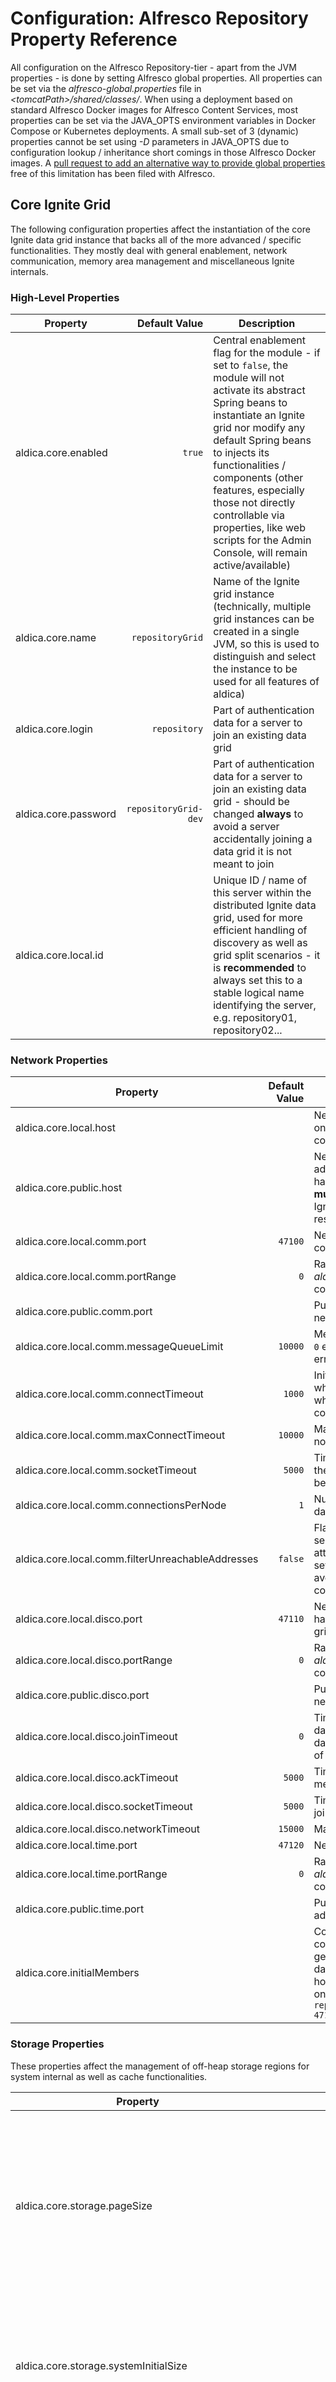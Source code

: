 # Configuration: Alfresco Repository Property Reference

All configuration on the Alfresco Repository-tier - apart from the JVM properties - is done by setting Alfresco global properties. All properties can be set via the _alfresco-global.properties_ file in _&lt;tomcatPath&gt;/shared/classes/_. When using a deployment based on standard Alfresco Docker images for Alfresco Content Services, most properties can be set via the JAVA\_OPTS environment variables in Docker Compose or Kubernetes deployments. A small sub-set of 3 (dynamic) properties cannot be set using _-D_ parameters in JAVA\_OPTS due to configuration lookup / inheritance short comings in those Alfresco Docker images. A [pull request to add an alternative way to provide global properties](https://github.com/Alfresco/acs-community-packaging/pull/201) free of this limitation has been filed with Alfresco.

## Core Ignite Grid

The following configuration properties affect the instantiation of the core Ignite data grid instance that backs all of the more advanced / specific functionalities. They mostly deal with general enablement, network communication, memory area management and miscellaneous Ignite internals.

### High-Level Properties

| Property | Default Value | Description |
| --- | ---: | --- |
| aldica.core.enabled | `true` | Central enablement flag for the module - if set to `false`, the module will not activate its abstract Spring beans to instantiate an Ignite grid nor modify any default Spring beans to injects its functionalities / components (other features, especially those not directly controllable via properties, like web scripts for the Admin Console, will remain active/available) |
| aldica.core.name | `repositoryGrid` | Name of the Ignite grid instance (technically, multiple grid instances can be created in a single JVM, so this is used to distinguish and select the instance to be used for all features of aldica) |
| aldica.core.login | `repository` | Part of authentication data for a server to join an existing data grid |
| aldica.core.password | `repositoryGrid-dev` | Part of authentication data for a server to join an existing data grid - should be changed **always** to avoid a server accidentally joining a data grid it is not meant to join  |
| aldica.core.local.id |  | Unique ID / name of this server within the distributed Ignite data grid, used for more efficient handling of discovery as well as grid split scenarios - it is **recommended** to always set this to a stable logical name identifying the server, e.g. repository01, repository02... |

### Network Properties

| Property | Default Value | Description |
| --- | ---: | --- |
| aldica.core.local.host |  | Network address (host / IP) that this server should use for determining on which interface to binds its network ports for listing for communication requests within the data grid |
| aldica.core.public.host |  | Network address (host / IP) to consider as the publicly accessible address of this server for use in pro-active network address translation handling (see [Address Translation](./Concept-GridMemberDiscovery.md#Address+Translation)) - if set to a host name, the name **must** be resolvable to a publicly accessible IP address for this server as Ignite primarily exchanges / uses address information based on resolved IP addresses |
| aldica.core.local.comm.port | `47100` | Network port on which to bind for the general TCP-based communication within the data grid |
| aldica.core.local.comm.portRange | `0` | Range / number of alternative ports (relative to _aldica.core.local.comm.port_) on which to attempt to bind if the configured port is not available |
| aldica.core.public.comm.port |  | Publicly accessible port for general grid communication used in network address translation handling, e.g. in a NAT-ed environment |
| aldica.core.local.comm.messageQueueLimit | `10000` | Message queue limit for incoming and outgoing messages - a value of `0` enabled unlimited messages, which might cause Out-of-Memory errors at runtime |
| aldica.core.local.comm.connectTimeout | `1000` | Initial timeout (in ms) for establishing connections with remote nodes, which will be increased up to the maximum allowed connection timeout when handshake procedures need to be repeated due to current connection timeout being breached - `0` for an infinite timeout |
| aldica.core.local.comm.maxConnectTimeout | `10000` | Maximum timeout (in ms) for establishing connections with remote nodes - `0` for an infinite timeout |
| aldica.core.local.comm.socketTimeout | `5000`| Timeout (in ms) for writing messages to network sockets - if breached, the connection to the other server will be closed and a reconnect will be attempted |
| aldica.core.local.comm.connectionsPerNode | `1` | Number of network connections to maintain with each server in the data grid |
| aldica.core.local.comm.filterUnreachableAddresses | `false` | Flag specifying if lists of possible network addresses for a specific server should be filtered based on accessibility checks before attempting a connection - this property is **highly recommended** to be set to `true` in deployment scenarios with network address translation to avoid delays in member discovery / network communication due to connection timeouts and repeated connection attempts |
| aldica.core.local.disco.port | `47110` | Network port on which to bind for the TCP-based member discovery handling, primarily for other servers to connect to in order join the data grid of which this server is a member |
| aldica.core.local.disco.portRange | `0` | Range / number of alternative ports (relative to _aldica.core.local.disco.port_) on which to attempt to bind if the configured port is not available |
| aldica.core.public.disco.port |  | Publicly accessible port for member discovery handling used in network address translation handling, e.g. in a NAT-ed environment |
| aldica.core.local.disco.joinTimeout | `0` | Timeout (in ms) for handling operations related to joining an existing data grid, e.g. registering the local network addresses with the central database or connecting to any of the configured/registered addresses of existing grid members - `0` for an infinite timeout |
| aldica.core.local.disco.ackTimeout | `5000` | Timeout (in ms) for receiving acknowledgements for sent join-related messages before messages are resent |
| aldica.core.local.disco.socketTimeout | `5000` | Timeout (in ms) for establishing connections / writing to sockets in join-related operations |
| aldica.core.local.disco.networkTimeout | `15000` | Maximum timeout (in ms) for join-related network operations |
| aldica.core.local.time.port | `47120` | Network port on which to bind for the UDP-based time server handling |
| aldica.core.local.time.portRange | `0` | Range / number of alternative ports (relative to _aldica.core.local.time.port_) on which to attempt to bind if the configured port is not available |
| aldica.core.public.time.port |  | Publicly accessible port for time server handling used in network address translation handling, e.g. in a NAT-ed environment |
| aldica.core.initialMembers |  | Comma-separated list of accessible network addresses to attempt to contact as initial data grid members during [member discovery](./Concept-GridMemberDiscovery.md). This is generally **not necessary** as aldica will handle discovery using database-stored address registrations. Configured addresses may use host names / IP addresses with or without ports / port ranges (based on the _aldica.core.local.disco.port_ and related settings), e.g. `repo1.acme.com,192.168.0.2,repo2.acme.com:47110,192.168.0.4:47110-47119` |

### Storage Properties

These properties affect the management of off-heap storage regions for system internal as well as cache functionalities. 

| Property | Default Value | Description |
| --- | ---: | --- |
| aldica.core.storage.pageSize | `16384` | Size (in bytes) for a single memory page size - should ideally be aligned with file system block sizes (allowed values: 1024, 2048, 4096, 8192, 16384) |
| aldica.core.storage.systemInitialSize | `20971520` (20 MiB) | Initial size (in bytes) of the data region reserved for internal Ignite data structures / management of the Ignite data grid |
| aldica.core.storage.systemMaxSize | `41943040` (40 MiB) | Maximum size (in bytes) of the data region reserved for internal Ignite data structures / management of the Ignite data grid |
| aldica.core.storage.defaultStorageRegion.initialSize | `1073741824` (1 GiB) | Initial size (in bytes) of the primary data region used to back all Ignite-based caches unless individual caches have been configured to use dedicated data regions |
| aldica.core.storage.defaultStorageRegion.maxSize | `17179869184` (16 GiB) | Maximum size (in bytes) of the primary data region used to back all Ignite-based caches unless individual caches have been configured to use dedicated data regions |
| aldica.core.storage.defaultStorageRegion.swapPath | `${java.io.tmpdir}/aldica/defaultDataRegionSwap` | Path to a file system directory in which the primary data region will swap if the available physical memory is not sufficient to handle the size of the data region |
| aldica.core.storage.region._&lt;name&gt;_.initialSize |  | Initial size (in bytes) of a dynamic, custom data region (identified by the _name_ fragment in the configuration property) - this property **cannot** be provided via JAVA\_OPTS _-D_ parameters|
| aldica.core.storage.region._&lt;name&gt;_.maxSize |  | Maximum size (in bytes) of a dynamic, custom data region (identified by the _name_ fragment in the configuration property) - this property **cannot** be provided via JAVA\_OPTS _-D_ parameters| |
| aldica.core.storage.region._&lt;name&gt;_.swapPath |  | Path to a file system directory in which the dynamic, custom data region (identified by the _name_ fragment in the configuration property) will swap if the available physical memory is not sufficient to handle the size of the data region - this property **cannot** be provided via JAVA\_OPTS _-D_ parameters| |

### Serialisation Optimisation Properties

These properties affect the various custom serialisation optimisations provided by the aldica module to try and reduce the memory footprint of serialised key / value objects.

| Property | Default Value | Description |
| --- | ---: | --- |
| aldica.core.binary.optimisation.enabled | `true` | global enablement flag for non-trivial optimisations |
| aldica.core.binary.optimisation.useRawSerial | `${aldica.core.binary.optimisation.enabled}` | global enablement flag for using raw serial form without structure metadata |
| aldica.core.binary.optimisation.useIdsWhenReasonable | `${aldica.core.binary.optimisation.enabled}` | global enablement flag for using dynamic value substitution for any entities backed by the Alfresco `immutableEntityCache` |
| aldica.core.binary.optimisation.useIdsWhenPossible | `${aldica.core.binary.optimisation.enabled}` | global enablement flag for using dynamic value substitution for all types of complex entities that can be resolved via secondary caches, even other complex value caches |
| aldica.core.binary.optimisation.rawSerial.useVariableLengthIntegers | `${aldica.core.binary.optimisation.useRawSerial}` | global enablement flag for using variable length integer values in raw serial form - **Note**: implications with regards to the reduced value space are addressed in the [raw serial form concept](./Concept-BinarySerialiser.md#Raw_Serial_Form) |
| aldica.core.binary.optimisation.rawSerial.handleNegativeIds | `false` | global enablement flag to support negative database IDs - Alfresco by default does not use negative IDs and this flag only needs to be set if manual manipulation of database entries has created entries with negative IDs |
| aldica.core.binary.optimisation.rawSerial.handle4EiBFileSizes | `false` | global enablement flag to support content file sizes in equal to or larger than 4 EiB - it is highly unlikely that any Alfresco system needs to handle individual files of these sizes |
| aldica.core.binary.optimisation.rawSerial.useOptimisedContentURL | `${aldica.core.binary.optimisation.useRawSerial}` | global enablement flag to use an optimised serialisation form for content URLs instead of writing them as regular Strings |
| aldica.core.binary.optimisation.txnCacheKey.enabled | `true` | enablement flag for optimisations applied to `TransactionalCache$CacheRegionKey` instances |
| aldica.core.binary.optimisation.txnCacheKey.useRawSerial | `${aldica.core.binary.optimisation.useRawSerial}` | enablement flag for using raw serial form for `TransactionalCache$CacheRegionKey` instances |
| aldica.core.binary.optimisation.txnCacheKey.serial.useVariableLengthIntegers | `${aldica.core.binary.optimisation.serial.useVariableLengthIntegers}` | enablement flag for using variable length integer values in the raw serial form for `TransactionalCache$CacheRegionKey` instances |
| aldica.core.binary.optimisation.cacheKey.enabled | `true` | enablement flag for optimisations applied to `CacheRegionKey` instances |
| aldica.core.binary.optimisation.cacheKey.useRawSerial | `${aldica.core.binary.optimisation.useRawSerial}` | enablement flag for using raw serial form for `CacheRegionKey` instances |
| aldica.core.binary.optimisation.cacheKey.serial.useVariableLengthIntegers | `${aldica.core.binary.optimisation.serial.useVariableLengthIntegers}` | enablement flag for using variable length integer values in the raw serial form for `CacheRegionKey` instances |
| aldica.core.binary.optimisation.cacheValueKey.enabled | `true` | enablement flag for optimisations applied to `CacheRegionValueKey` instances |
| aldica.core.binary.optimisation.cacheValueKey.useRawSerial | `${aldica.core.binary.optimisation.useRawSerial}` | enablement flag for using raw serial form for `CacheRegionValueKey` instances |
| aldica.core.binary.optimisation.cacheValueKey.serial.useVariableLengthIntegers | `${aldica.core.binary.optimisation.serial.useVariableLengthIntegers}` | enablement flag for using variable length integer values in the raw serial form for `CacheRegionValueKey` instances |
| aldica.core.binary.optimisation.storeRef.enabled | `true` | enablement flag for optimisations applied to `StoreRef` instances |
| aldica.core.binary.optimisation.storeRef.useRawSerial | `${aldica.core.binary.optimisation.useRawSerial}` | enablement flag for using raw serial form for `StoreRef` instances |
| aldica.core.binary.optimisation.storeRef.serial.useVariableLengthIntegers | `${aldica.core.binary.optimisation.serial.useVariableLengthIntegers}` | enablement flag for using variable length integer values in the raw serial form for `StoreRef` instances |
| aldica.core.binary.optimisation.nodeRef.enabled | `true` | enablement flag for optimisations applied to `NodeRef` instances |
| aldica.core.binary.optimisation.nodeRef.useRawSerial | `${aldica.core.binary.optimisation.useRawSerial}` | enablement flag for using raw serial form for `NodeRef` instances |
| aldica.core.binary.optimisation.nodeRef.serial.useVariableLengthIntegers | `${aldica.core.binary.optimisation.serial.useVariableLengthIntegers}` | enablement flag for using variable length integer values in the raw serial form for `NodeRef` instances |
| aldica.core.binary.optimisation.qname.enabled | `true` | enablement flag for optimisations applied to `QName` instances |
| aldica.core.binary.optimisation.qname.useRawSerial | `${aldica.core.binary.optimisation.useRawSerial}` | enablement flag for using raw serial form for `QName` instances |
| aldica.core.binary.optimisation.qname.serial.useVariableLengthIntegers | `${aldica.core.binary.optimisation.serial.useVariableLengthIntegers}` | enablement flag for using variable length integer values in the raw serial form for `QName` instances |
| aldica.core.binary.optimisation.moduleVersionNumber.enabled | `true` | enablement flag for optimisations applied to `ModuleVersionNumber` instances |
| aldica.core.binary.optimisation.moduleVersionNumber.useRawSerial | `${aldica.core.binary.optimisation.useRawSerial}` | enablement flag for using raw serial form for `ModuleVersionNumber` instances |
| aldica.core.binary.optimisation.moduleVersionNumber.serial.useVariableLengthIntegers | `${aldica.core.binary.optimisation.serial.useVariableLengthIntegers}` | enablement flag for using variable length integer values in the raw serial form for `ModuleVersionNumber` instances |
| aldica.core.binary.optimisation.contentData.enabled | `true` | enablement flag for optimisations applied to `ContentData` / `ContentDataWithId` instances |
| aldica.core.binary.optimisation.contentData.useRawSerial | `${aldica.core.binary.optimisation.useRawSerial}` | enablement flag for using raw serial form for `ContentData` / `ContentDataWithId` instances |
| aldica.core.binary.optimisation.contentData.useIdsWhenReasonable | `${aldica.core.binary.optimisation.useIdsWhenReasonable}` | enablement flag for using dynamic value substitution for any entities backed by the Alfresco `immutableEntityCache` on `ContentData` / `ContentDataWithId` instances |
| aldica.core.binary.optimisation.contentData.serial.useVariableLengthIntegers | `${aldica.core.binary.optimisation.serial.useVariableLengthIntegers}` | enablement flag for using variable length integer values in the raw serial form for `ContentData` / `ContentDataWithId` instances |
| aldica.core.binary.optimisation.contentData.serial.handleNegativeIds | `${aldica.core.binary.optimisation.serial.handleNegativeIds}` | enablement flag for supporting negative database IDs in the raw serial form for `ContentData` / `ContentDataWithId` instances |
| aldica.core.binary.optimisation.contentData.serial.handle4EiBFileSizes | `${aldica.core.binary.optimisation.serial.handle4EiBFileSizes}` | enablement flag for using static length integer values for files sizes in the raw serial form for `ContentData` / `ContentDataWithId` instances |
| aldica.core.binary.optimisation.contentData.serial.useOptimisedContentURL | `${aldica.core.binary.optimisation.serial.useOptimisedContentURL}` | enablement flag for using the optimised content URL serialisation form in the raw serial form for `ContentData` / `ContentDataWithId` instances |
| aldica.core.binary.optimisation.mlText.enabled | `true` | enablement flag for optimisations applied to `MLText` instances |
| aldica.core.binary.optimisation.mlText.useRawSerial | `${aldica.core.binary.optimisation.useRawSerial}` | enablement flag for using raw serial form for `MLText` instances |
| aldica.core.binary.optimisation.mlText.useIdsWhenReasonable | `${aldica.core.binary.optimisation.useIdsWhenReasonable}` | enablement flag for using dynamic value substitution for any entities backed by the Alfresco `immutableEntityCache` on `MLText` instances |
| aldica.core.binary.optimisation.mlText.serial.useVariableLengthIntegers | `${aldica.core.binary.optimisation.serial.useVariableLengthIntegers}` | enablement flag for using variable length integer values in the raw serial form for `MLText` instances |
| aldica.core.binary.optimisation.mlText.serial.handleNegativeIds | `${aldica.core.binary.optimisation.serial.handleNegativeIds}` | enablement flag for supporting negative database IDs in the raw serial form for `MLText` instances |
| aldica.core.binary.optimisation.nodeAspects.enabled | `${aldica.core.binary.optimisation.enabled}` | enablement flag for optimisations applied to `NodeAspectsCacheSet` instances - this flag also toggles the use of a `TransactionalCache` sub-class which transparently converts a regular node aspects set into a `NodeAspectsCacheSet`, so that its serialisation can be targeted for optimisation |
| aldica.core.binary.optimisation.nodeAspects.useRawSerial | `${aldica.core.binary.optimisation.useRawSerial}` | enablement flag for using raw serial form for `NodeAspectsCacheSet` instances |
| aldica.core.binary.optimisation.nodeAspects.useIdsWhenReasonable | `${aldica.core.binary.optimisation.useIdsWhenReasonable}` | enablement flag for using dynamic value substitution for any entities backed by the Alfresco `immutableEntityCache` on `NodeAspectsCacheSet` instances |
| aldica.core.binary.optimisation.nodeAspects.serial.useVariableLengthIntegers | `${aldica.core.binary.optimisation.serial.useVariableLengthIntegers}` | enablement flag for using variable length integer values in the raw serial form for `NodeAspectsCacheSet` instances |
| aldica.core.binary.optimisation.nodeAspects.serial.handleNegativeIds | `${aldica.core.binary.optimisation.serial.handleNegativeIds}` | enablement flag for supporting negative database IDs in the raw serial form for `ContentData` / `NodeAspectsCacheSet` instances |
| aldica.core.binary.optimisation.nodeProperties.enabled | `${aldica.core.binary.optimisation.enabled}` | enablement flag for optimisations applied to `NodePropertiesCacheMap` instances - this flag also toggles the use of a `TransactionalCache` sub-class which transparently converts a regular node properties map into a `NodePropertiesCacheMap`, so that its serialisation can be targeted for optimisation |
| aldica.core.binary.optimisation.nodeProperties.useRawSerial | `${aldica.core.binary.optimisation.useRawSerial}` | enablement flag for using raw serial form for `NodePropertiesCacheMap` instances |
| aldica.core.binary.optimisation.nodeProperties.useIdsWhenReasonable | `${aldica.core.binary.optimisation.useIdsWhenReasonable}` | enablement flag for using dynamic value substitution for any entities backed by the Alfresco `immutableEntityCache` on `NodePropertiesCacheMap` instances |
| aldica.core.binary.optimisation.nodeProperties.useIdsWhenPossible | `${aldica.core.binary.optimisation.useIdsWhenPossible}` | enablement flag for using dynamic value substitution for all entities backed by secondary Alfresco caches on `NodePropertiesCacheMap` instances |
| aldica.core.binary.optimisation.nodeProperties.serial.useVariableLengthIntegers | `${aldica.core.binary.optimisation.serial.useVariableLengthIntegers}` | enablement flag for using variable length integer values in the raw serial form for `NodePropertiesCacheMap` instances |
| aldica.core.binary.optimisation.contentData.serial.handleNegativeIds | `${aldica.core.binary.optimisation.serial.handleNegativeIds}` | enablement flag for supporting negative database IDs in the raw serial form for `NodePropertiesCacheMap` instances |

### Internal Properties

These properties should generally not need to be set / modified. They refer to various internal Ignite configuration properties which have been set to reasonable defaults, and have solely been prepared / exposed as properties just in case / for the highly unexpected case one user / deployment runs into an issue where those might need to be altered.

| Property | Default Value | Description |
| --- | ---: | --- |
| aldica.core.failureDetectionTimeout | `10000` | Timeout (in ms) for detecting various kinds of failures in grid communication - this property provides the default for a variety of other timeouts, but since we use dedicated configuration properties for those, its presence is only meant to provide a fallback for any timeout that might have been missed or may be added in future releases of Apache Ignite |
| aldica.core.systemWorkerBlockedTimeout | `${aldica.core.failureDetectionTimeout}` | Timeout (in ms) for detecting a system worker thread to be blocked / in a non-responsive state |
| aldica.core.publicThreadPoolSize | `8` | Number of threads in the Ignite public thread pool, responsible for processing distributed compute jobs - default Ignite would actually use `Math.max(8, #available_proc_count)` without this property, though aldica currently does not use distributed compute jobs (setting a value of `0` is not supported) |
| aldica.core.stripedThreadPoolSize| `${aldica.core.publicThreadPoolSize}` | Number of threads in the Ignite striped thread pool, responsible for processing cache requests jobs - default Ignite would actually use `Math.max(8, #available_proc_count)` without this property (setting a value of `0` is not supported) |
| aldica.core.serviceThreadPoolSize | `${aldica.core.publicThreadPoolSize}` | Number of threads in the Ignite service thread pool, responsible for processing distributed service proxy invocations - default Ignite would actually use `Math.max(8, #available_proc_count)` without this property, though aldica currently does not use distributed service proxies (setting a value of `0` is not supported) |
| aldica.core.systemThreadPoolSize | `${aldica.core.publicThreadPoolSize}` | Number of threads in the Ignite system thread pool, responsible for processing internal system messages - default Ignite would actually use `Math.max(8, #available_proc_count)` without this property (setting a value of `0` is not supported) |
| aldica.core.asyncCallbackThreadPoolSize | `${aldica.core.failureDetectionTimeout}` | Number of threads in the Ignite async callback thread pool, responsible for processing asynchronous callback - default Ignite would actually use `Math.max(8, #available_proc_count)` without this property (setting a value of `0` is not supported) |
| aldica.core.managementThreadPoolSize | `4` | Number of threads in the Ignite management pool, responsible for processing internal / visor compute jobs (setting a value of `0` is not supported) |
| aldica.core.peerClassLoadingThreadPoolSize | `1` | Number of threads in the Ignite async callback thread pool, responsible for processing loading of classes from remote servers - aldica in its current state disallows peer class loading, so this is set even lower than the default value of `2` (setting a value of `0` is not supported) |
| aldica.core.igfsThreadPoolSize | `1` | Number of threads in the Ignite file system pool, responsible for processing outgoing Ignite file system messages - aldica in its current state does not use the distributed Ignite file system either directly or indirectly, so this is set lower than the default value of `#available_proc_count` (setting a value of `0` is not supported) |
| aldica.core.dataStreamerThreadPoolSize | `${aldica.core.publicThreadPoolSize}` | Number of threads in the Ignite data streamer pool, responsible for processing data stream messages - default Ignite would actually use `Math.max(8, #available_proc_count)` without this property (setting a value of `0` is not supported) |
| aldica.core.utilityCacheThreadPoolSize | `${aldica.core.publicThreadPoolSize}` | Number of threads in the Ignite utility pool, responsible for processing utility cache messages - default Ignite would actually use `Math.max(8, #available_proc_count)` without this property (setting a value of `0` is not supported) |
| aldica.core.queryThreadPoolSize | `1` | Number of threads in the Ignite query pool, responsible for processing query messages - aldica in its current state does not use the distributed queries either directly or indirectly, so this is set significantly lower than the default value of `Math.max(8, #available_proc_count)` (setting a value of `0` is not supported) |
| aldica.core.rebalanceThreadPoolSize | `4` | Number of threads in the Ignite rebalance pool, responsible for processing rebalancing of cached data on join / leave of servers (setting a value of `0` is not supported, and the value must be lower than _aldica.core.systemThreadPoolSize_ ) |

## Ignite-backed Caches

The following configuration properties affect Ignite-backed cache instances. This mostly refers to instances using the default Alfresco caching framework based on the `SimpleCache` interface, though individual properties may also affect the Alfresco lock store and asynchronously refreshed caches.

### High-Level Properties

| Property | Default Value | Description |
| --- | ---: | --- |
|  aldica.caches.enabled | `true`  | Central enablement flag for the cache feature of the module - if set to `false`, the module will not replace the default cache factory implementation with its own variant, nor replace / alter the lock store factory and asynchronously refreshed caches to work with Ignite-backed caches |
| aldica.caches.instance.name | `${aldica.core.name}` | The name of the data grid to use for instantiating Ignite caches |
| aldica.caches.remoteSupport.enabled | `false` | Enablement flag for the distributed nature of caches - if set to `true`, this will enable the use of invalidating, partitioned and fully replicated caches, otherwise all caches configured as distributed will automatically be downgraded to the equivalent local cache type |
| aldica.caches.partitionsCount | `32` | The default number of partitions to split partitioned / replicated caches into - should generally be significantly higher than the number of servers in a data grid |
| aldica.caches.ignoreDefaultEvictionConfiguration | `true` | Control flag to determine whether the cache-specific properties relating to on-heap cache behaviour will use / fallback to the default Alfresco cache configuration, or ignore them - defaults to `true` to ignore the default properties in order to provide a default configuration of off-heap caching only, the configuration constellation with the lowest footprint on memory usage |
| aldica.caches.disableAllStatistics | `false` | Control flag to determine whether all Ignite-backed caches should have their statistics collection disabled |
| aldica.webSessionCache.enabled | `false` | Enablement flag for the pre-configured cache to handle HTTP session replication between servers for full failover / high-availability functionality (requires modification of Alfresco Repository web.xml to fully enable) |
| aldica.webSessionCache.gridName | `${aldica.core.name}` | The name of the data grid to use for instantiating the web session cache |
| aldica.webSessionCache.cacheName | `servlet.webSesssionCache` | The unique name / identifier of the cache, which must be identical on all active servers in the data grid |
| aldica.webSessionCache.retriesOnFailure | `2` | The number of retries that should be attempted when retrieving / storing a web session |
| aldica.webSessionCache.retriesTimeout | `5000` | The timeout (in ms) between retries that should be attempted when retrieving / storing a web session |
| aldica.webSessionCache.keepBinary | `true` | Flag to control whether the cache should keep / use the serialised form of the web session across all cache tiers of Ignite (on-heap, off-heap) |
| aldica.webSessionCache.cacheMode | `REPLICATED` | The mode of the web session cache - defaults to `REPLICATED` for the best possible read performance (as HTTP sessions are rarely modified on the Alfresco Repository tier) and least chance for data loss in case of a sudden failure of a data grid member |
| aldica.webSessionCache.backups | `1` | The number of backups to keep for each partition of the cache |
| aldica.webSessionCache.maxSize | `10000` | The maximum amount of session to keep in the on-heap cache | 

### Cache-Specific Properties

The following configuration properties are supported for individual cache instances. The configuration approach is based on the [default Alfresco cache instance configuration properties](https://docs.alfresco.com/6.1/concepts/cache-indsettings.html). The aldica module processes these configuration properties with a basic inheritance scheme using the following precedence order:

1. cache.&lt;name&gt;.ignite.&lt;customPropertyName&gt; (if set)
2. cache.&lt;name&gt;.&lt;customPropertyName&gt; (if set)
3. cache.&lt;name&gt;.&lt;equivalentAlfrescoPropertyName&gt; (if an Alfresco equivalent exists / is allowed to be used)

In an example lookup of the property defining the type for the cache "ticketsCache", the order would be:

1. _cache.ticketsCache.ignite.cache.type_
2. _cache.ticketsCache.cache.type_
3. _cache.ticketsCache.cluster.type_ set? (cluster.type is the default Alfresco-equivalent of cache.type)

In this instance, step no. 1 would find a value as the aldica module provides a custom setting for _cache.ticketsCache.ignite.cache.type_ with the out-of-the-box configuration. For most other caches, step no. 3 would yield the cache / cluster type configured in default Alfresco, unless an administrator provided custom configuration.

The following listing of all supported properties only includes the name of the specific property without the cache specific prefix _cache.&lt;name&gt;._, including the various additional static fragments in the basic inheritance / lookup scheme.

| Property | Alfresco-equivalent | Description |
| --- | --- | --- |
| cache.type | cluster.type | Type of the cache - supported values are the aldica cache types listed in [cache concept page](./Concept-Caches.md) and default Alfresco values are mapped accordingly to types supported by aldica |
| dataRegionName |  | Name of a custom data region (see "Storage Properties") which should hold the off-heap data of this cache |
| heap.maxMemory |  | Maximum amount of memory (in bytes) that on-heap stored cache data is allowed to use before eviction of on-heap data is triggered - defaults to `0` as "not configured" |
| heap.maxItems | maxItems | Maximum number of on-heap stored cache entries that are allowed before eviction of on-heap data is triggered - defaults to `0` as "not configured", unless _aldica.caches.ignoreDefaultEvictionConfiguration_ is set to `false` and a default value is configured using the Alfresco-equivalent property |
| heap.eviction-policy | eviction-policy | Policy to use for the eviction of on-heap data - defaults to `NONE` unless _aldica.caches.ignoreDefaultEvictionConfiguration_ is set to `false` and a default policy is configured using the Alfresco-equivalent property |
| heap.batchEvictionItems |  | Number of on-heap cache entries to evict in a batch when eviction of on-heap data is triggered by exceeding the _heap.maxItems_ limit - defaults to `0` |
| heap.eviction-percentage | eviction-percentage (until Alfresco 5.2) | Percentage of on-heap cache entries to evict in a batch when eviction of on-heap data is triggered by exceeding the _heap.maxItems_ limit - defaults to `0` unless _aldica.caches.ignoreDefaultEvictionConfiguration_ is set to `false` and a default value is configured using the Alfresco-equivalent property |
| timeToLiveSeconds | timeToLiveSeconds | The time-to-live (in s) for an individual cache entry after it has been created or updated - defaults to `0` as "no expiry" unless a default value is configured using the Alfresco-equivalent property |
| maxIdleSeconds | maxIdleSeconds | The time-to-live (in s) for an individual cache entry after it has last been accessed in the cache - defaults to `0` as "no expiry" unless a default value is configured using the Alfresco-equivalent property |
| allowValueSentinels |   | Flag to specify if value sentinels for `null` and `not-found` defined by the `EntityLookupCache` class are allowed to be stored in the cache - defaults to `true` for consistency with default Alfresco cache behaviour |
| forceInvalidateOnPut |   | Flag to specify if a cache put operation in a partitioned cache should always trigger an invalidation message to other data grid members, even if no effective change has occurred (no replacement of data, e.g. only a simple load-from-db operation) - defaults to `true` for consistency with default Alfresco cache behaviour |
| near.maxMemory |   | Maximum amount of memory (in bytes) that on-heap stored cache data in a near cache (for a partitioned cache) is allowed to use before eviction of on-heap data is triggered - defaults to 1/4 the effective value of _heap.maxMemory_ |
| near.maxItems |   | Maximum number of on-heap stored cache entries in a near cache (for a partitioned cache) that are allowed before eviction of on-heap data is triggered - defaults to 1/4 the effective value of _heap.maxItems_ |
| near.eviction-policy |   | Policy to use for the eviction of on-heap data in a near cache (for a partitioned cache) - defaults to the effective value of `heap.evicition-policy` |
| near.batchEvictionItems |   | Number of on-heap cache entries in a near cache (for a partitioned cache) to evict in a batch when eviction of on-heap data is triggered by exceeding the _near.maxItems_ limit - defaults to the effective value of _heap.batchEvictionItems_ |
| near.eviction-percentage |   | Percentage of on-heap cache entries in a near cache (for a partitioned cache) to evict in a batch when eviction of on-heap data is triggered by exceeding the _near.maxItems_ limit - defaults to the effective value of _heap.eviction-percentage_ |

## Web Session Cache

The configuration of the web session cache requires a change to the default Alfresco Repository _web.xml_ file in addition to setting one or more properties in _alfresco-global.properties_. Due to limitations in the Java Servlet specification, it is not possible to provide this feature in a way that does not require this change by the administrator / developer / end-user who wish to use this feature.

### Configuration Properties

| Property | Default Value | Description |
| --- | ---: | --- |
| aldica.webSessionCache.enabled | `false`  | Central enablement flag for the Ignite web session cache - if set to `false` the cache will be inactive regardless of the configuration change made to _web.xml_ |
| aldica.webSessionCache.instanceName | `${aldica.core.name}` | The name of the data grid to use for instantiating the Ignite cache |
| aldica.webSessionCache.cacheName | `servlet.webSessionCache` | The name of the Ignite cache to instantiate for the feature |
| aldica.webSessionCache.retriesOnFailure | `2` | The number of retries that should be attempted when a cache operation affecting a session failed |
| aldica.webSessionCache.retriesTimeout | `5000` | The number of milliseconds before a retry cache operation affecting a session will timeout |
| aldica.webSessionCache.keepBinary | `true` | Technical flag to specify whether the Ignite backed cache should keep the internal binary representation on all internal layers - should never need to be changed |
| aldica.webSessionCache.cacheMode | `REPLICATED` | The mode in which the Ignite cache should operate - no other cache mode makes sense for the use case of a distributed web session cache, so this should never need to be changed |
| aldica.webSessionCache.maxSize | `10000` | The limit of session objects to hold in the on-heap cache |

### _web.xml_ Changes

The web session cache requires an additional web filter to be defined and registered on a global level before any of the default filters defined by Alfresco. This configuration change is not possible via a Web Fragment, and so requires explicit change of the _web.xml_ file. The following configuration snippets need to be added to the file - it is important that the &lt;filter-mapping&gt; section be added before any similar sections of the default file.

```xml
<filter>
    <filter-name>WebSessionCacheFilter</filter-name>
    <filter-class>org.aldica.common.ignite.web.GlobalConfigAwareWebSessionFilter</filter-class>
</filter>

<filter-mapping>
    <filter-name>WebSessionCacheFilter</filter-name>
    <url-pattern>/*</url-pattern>
</filter-mapping>
```
